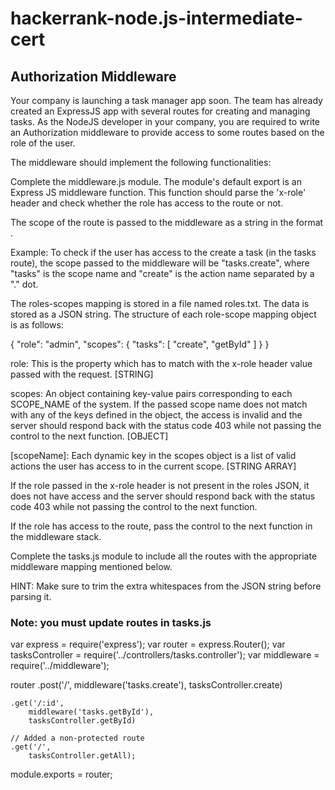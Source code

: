 # hackerrank-node.js-intermediate-cert

## Authorization Middleware
Your company is launching a task manager app soon. The team has already created an ExpressJS app with several routes for creating and managing tasks. As the NodeJS developer in your company, you are required to write an Authorization middleware to provide access to some routes based on the role of the user.

The middleware should implement the following functionalities:

Complete the middleware.js module. The module's default export is an Express JS middleware function. This function should parse the 'x-role' header and check whether the role has access to the route or not.

The scope of the route is passed to the middleware as a string in the format .

Example: To check if the user has access to the create a task (in the tasks route), the scope passed to the middleware will be "tasks.create", where "tasks" is the scope name and "create" is the action name separated by a "." dot.

The roles-scopes mapping is stored in a file named roles.txt. The data is stored as a JSON string. The structure of each role-scope mapping object is as follows:

{
"role": "admin",
"scopes": {
"tasks": [
"create",
"getById"
]
}
}

role: This is the property which has to match with the x-role header value passed with the request. [STRING]

scopes: An object containing key-value pairs corresponding to each SCOPE_NAME of the system. If the passed scope name does not match with any of the keys defined in the object, the access is invalid and the server should respond back with the status code 403 while not passing the control to the next function. [OBJECT]

[scopeName]: Each dynamic key in the scopes object is a list of valid actions the user has access to in the current scope. [STRING ARRAY]

If the role passed in the x-role header is not present in the roles JSON, it does not have access and the server should respond back with the status code 403 while not passing the control to the next function.

If the role has access to the route, pass the control to the next function in the middleware stack.

Complete the tasks.js module to include all the routes with the appropriate middleware mapping mentioned below.

HINT: Make sure to trim the extra whitespaces from the JSON string before parsing it.

### Note: you must update routes in tasks.js
var express = require('express');
var router = express.Router();
var tasksController = require('../controllers/tasks.controller');
var middleware = require('../middleware');

router
    .post('/', 
        middleware('tasks.create'), 
        tasksController.create)

    .get('/:id', 
        middleware('tasks.getById'), 
        tasksController.getById)
        
    // Added a non-protected route
    .get('/',
        tasksController.getAll); 

module.exports = router;
